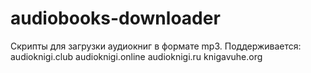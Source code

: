 # audiobooks-downloader
Скрипты для загрузки аудиокниг в формате mp3.
Поддерживается:
audioknigi.club
audioknigi.online
audioknigi.ru
knigavuhe.org
